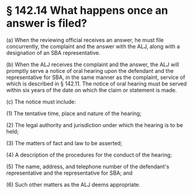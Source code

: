 # § 142.14   What happens once an answer is filed?

(a) When the reviewing official receives an answer, he must file concurrently, the complaint and the answer with the ALJ, along with a designation of an SBA representative. 


(b) When the ALJ receives the complaint and the answer, the ALJ will promptly serve a notice of oral hearing upon the defendant and the representative for SBA, in the same manner as the complaint, service of which is described in § 142.11. The notice of oral hearing must be served within six years of the date on which the claim or statement is made. 


(c) The notice must include: 


(1) The tentative time, place and nature of the hearing; 


(2) The legal authority and jurisdiction under which the hearing is to be held; 


(3) The matters of fact and law to be asserted; 


(4) A description of the procedures for the conduct of the hearing; 


(5) The name, address, and telephone number of the defendant's representative and the representative for SBA; and 


(6) Such other matters as the ALJ deems appropriate. 





